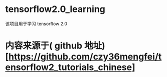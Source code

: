# tensorflow2.0_learning

该项目用于学习 tensorflow 2.0

# 内容来源于( github 地址)[https://github.com/czy36mengfei/tensorflow2_tutorials_chinese]